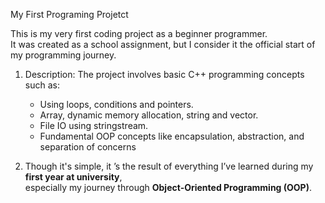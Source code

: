 My First Programing Projetct

This is my very first coding project as a beginner programmer.  
It was created as a school assignment, but I consider it the official start of my programming journey.

1. Description:
   The project involves basic C++ programming concepts such as:
   - Using loops, conditions and pointers.
   - Array, dynamic memory allocation, string and vector.
   - File IO using stringstream.
   - Fundamental OOP concepts like encapsulation, abstraction, and separation of concerns
     
2. Though it's simple, it ’s the result of everything I’ve learned during my **first year at university**,  
especially my journey through **Object-Oriented Programming (OOP)**.
